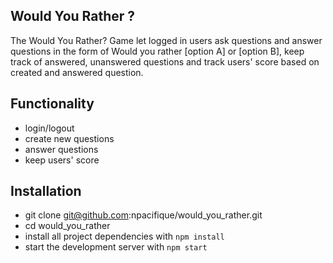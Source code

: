 ## Would You Rather ?

The Would You Rather? Game let logged in users ask questions and answer questions in the form of Would you rather [option A] or [option B], keep track of answered, unanswered questions and track users' score based on created and answered question. 


## Functionality
- login/logout
- create new questions
- answer questions
- keep users' score 

## Installation

- git clone git@github.com:npacifique/would_you_rather.git
- cd would_you_rather
- install all project dependencies with `npm install`
- start the development server with `npm start`
